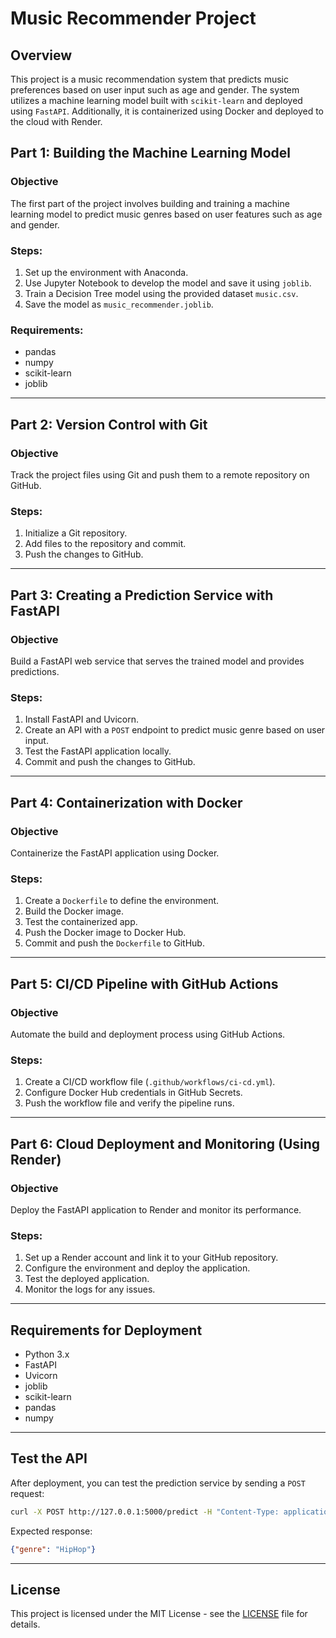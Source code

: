
# Music Recommender Project

## Overview
This project is a music recommendation system that predicts music preferences based on user input such as age and gender. The system utilizes a machine learning model built with `scikit-learn` and deployed using `FastAPI`. Additionally, it is containerized using Docker and deployed to the cloud with Render.

## Part 1: Building the Machine Learning Model
### Objective
The first part of the project involves building and training a machine learning model to predict music genres based on user features such as age and gender.

### Steps:
1. Set up the environment with Anaconda.
2. Use Jupyter Notebook to develop the model and save it using `joblib`.
3. Train a Decision Tree model using the provided dataset `music.csv`.
4. Save the model as `music_recommender.joblib`.

### Requirements:
- pandas
- numpy
- scikit-learn
- joblib

---

## Part 2: Version Control with Git
### Objective
Track the project files using Git and push them to a remote repository on GitHub.

### Steps:
1. Initialize a Git repository.
2. Add files to the repository and commit.
3. Push the changes to GitHub.

---

## Part 3: Creating a Prediction Service with FastAPI
### Objective
Build a FastAPI web service that serves the trained model and provides predictions.

### Steps:
1. Install FastAPI and Uvicorn.
2. Create an API with a `POST` endpoint to predict music genre based on user input.
3. Test the FastAPI application locally.
4. Commit and push the changes to GitHub.

---

## Part 4: Containerization with Docker
### Objective
Containerize the FastAPI application using Docker.

### Steps:
1. Create a `Dockerfile` to define the environment.
2. Build the Docker image.
3. Test the containerized app.
4. Push the Docker image to Docker Hub.
5. Commit and push the `Dockerfile` to GitHub.

---

## Part 5: CI/CD Pipeline with GitHub Actions
### Objective
Automate the build and deployment process using GitHub Actions.

### Steps:
1. Create a CI/CD workflow file (`.github/workflows/ci-cd.yml`).
2. Configure Docker Hub credentials in GitHub Secrets.
3. Push the workflow file and verify the pipeline runs.

---

## Part 6: Cloud Deployment and Monitoring (Using Render)
### Objective
Deploy the FastAPI application to Render and monitor its performance.

### Steps:
1. Set up a Render account and link it to your GitHub repository.
2. Configure the environment and deploy the application.
3. Test the deployed application.
4. Monitor the logs for any issues.

---

## Requirements for Deployment
- Python 3.x
- FastAPI
- Uvicorn
- joblib
- scikit-learn
- pandas
- numpy

---

## Test the API
After deployment, you can test the prediction service by sending a `POST` request:

```bash
curl -X POST http://127.0.0.1:5000/predict -H "Content-Type: application/json" -d '{"age": 21, "gender": 1}'
```

Expected response:
```json
{"genre": "HipHop"}
```

---

## License
This project is licensed under the MIT License - see the [LICENSE](LICENSE) file for details.
